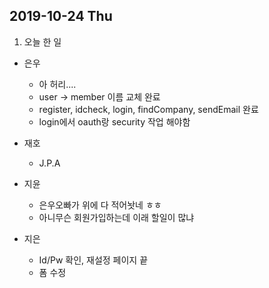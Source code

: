 ## 2019-10-24 Thu

1. 오늘 한 일
- 은우
    - 아 허리....
    - user -> member 이름 교체 완료
    - register, idcheck, login, findCompany, sendEmail 완료
    - login에서 oauth랑 security 작업 해야함

- 재호
    - J.P.A

- 지윤
  - 은우오빠가 위에 다 적어놧네 ㅎㅎ
  - 아니무슨 회원가입하는데 이래 할일이 많냐

- 지은
  - Id/Pw 확인, 재설정 페이지 끝
  - 폼 수정
